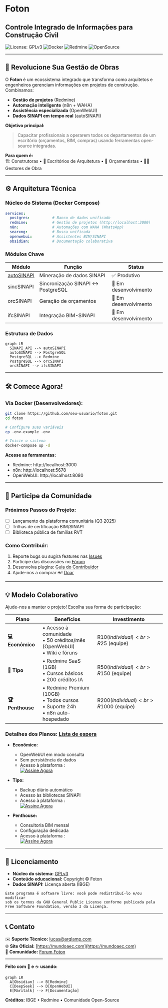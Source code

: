 # **Foton**  
## Controle Integrado de Informações para Construção Civil  

![License: GPLv3](https://img.shields.io/badge/License-GPLv3-blue) ![Docker](https://img.shields.io/badge/Docker-Compose-2496ED) ![Redmine](https://img.shields.io/badge/Redmine-6.0-red) ![OpenSource](https://img.shields.io/badge/Open_Source-✓-brightgreen)  

---

## **🚀 Revolucione Sua Gestão de Obras**  

O **Foton** é um ecossistema integrado que transforma como arquitetos e engenheiros gerenciam informações em projetos de construção. Combinamos:  

- **Gestão de projetos** (Redmine)  
- **Automação inteligente** (n8n + WAHA)  
- **Assistência especializada** (OpenWebUI)  
- **Dados SINAPI em tempo real** (autoSINAPI)  

**Objetivo principal:**  
> Capacitar profissionais a operarem todos os departamentos de um escritório (orçamentos, BIM, compras) usando ferramentas open-source integradas.  

**Para quem é:**  
🏗️ Construtoras • 📐 Escritórios de Arquitetura • 🧮 Orçamentistas • 👷‍♂️ Gestores de Obra  

---

## **⚙️ Arquitetura Técnica**  

### **Núcleo do Sistema (Docker Compose)**  
```yaml
services:
  postgres:          # Banco de dados unificado
  redmine:           # Gestão de projetos (http://localhost:3000)
  n8n:               # Automações com WAHA (WhatsApp)
  searxng:           # Busca unificada
  openwebui:         # Assistentes BIM/SINAPI
  obsidian:          # Documentação colaborativa
```

### **Módulos Chave**  
| Módulo | Função | Status |  
|--------|--------|--------|  
| [autoSINAPI](https://github.com/LAMP-LUCAS/AutoSINAPI) | Mineração de dados SINAPI | ✅ Produtivo |  
| sincSINAPI | Sincronização SINAPI ↔ PostgreSQL | 🚧 Em desenvolvimento |  
| orcSINAPI | Geração de orçamentos | 🚧 Em desenvolvimento |  
| ifcSINAPI | Integração BIM-SINAPI | 🚧 Em desenvolvimento |  

### **Estrutura de Dados**  
```mermaid
graph LR
  SINAPI_API --> autoSINAPI
  autoSINAPI --> PostgreSQL
  PostgreSQL --> Redmine
  PostgreSQL --> orcSINAPI
  orcSINAPI --> ifcSINAPI
```

---

## **🛠️ Comece Agora!**  

### Via Docker (Desenvolvedores):  
```bash
git clone https://github.com/seu-usuario/foton.git
cd foton

# Configure suas variáveis
cp .env.example .env

# Inicie o sistema
docker-compose up -d
```

**Acesse as ferramentas:**  
- Redmine: http://localhost:3000  
- n8n: http://localhost:5678  
- OpenWebUI: http://localhost:8080  

---

## **🌱 Participe da Comunidade**  

### Próximos Passos do Projeto:  
- [ ] Lançamento da plataforma comunitária (Q3 2025)  
- [ ] Trilhas de certificação BIM/SINAPI  
- [ ] Biblioteca pública de famílias RVT  

### Como Contribuir:  
1. Reporte bugs ou sugira features nas [Issues](https://github.com/seu-usuario/foton/issues)  
2. Participe das discussões no [Fórum](https://comunidade.mundoaec.com)  
3. Desenvolva plugins: [Guia do Contribuidor](CONTRIBUTING.md)  
4. Ajude-nos a comprar ☕! [Doar](https://mundoaec.com/doacoes)  

---

## **💡 Modelo Colaborativo**  



Ajude-nos a manter o projeto! Escolha sua forma de participação:  

| Plano | Benefícios | Investimento |  
|-------|------------|--------------|  
| **💻 Econômico** | • Acesso à comunidade<br>• 50 créditos/mês (OpenWebUI)<br>• Wiki e fóruns | R$10 (individual)<br>R$25 (equipe) |  
| **🚀 Tipo** | • Redmine SaaS (1GB)<br>• Cursos básicos<br>• 200 créditos IA | R$50 (individual)<br>R$150 (equipe) |  
| **🏆 Penthouse** | • Redmine Premium (10GB)<br>• Todos cursos<br>• Suporte 24h<br>• n8n auto-hospedado | R$200 (individual)<br>R$1000 (equipe) |  

### Detalhes dos Planos: [Lista de espera](https://mundoaec.com/whitelist) 
- **Econômico:**  
  - OpenWebUI em modo consulta  
  - Sem persistência de dados
  - Acesso à plataforma :  
[![Assine Agora](https://img.shields.io/badge/Assine_Plano_Tipo-R%24%2010%2Fm%C3%AAs-brightgreen)](https://mundoaec.com/assinatura)

- **Tipo:**  
  - Backup diário automático  
  - Acesso às bibliotecas SINAPI
  - Acesso à plataforma :  
[![Assine Agora](https://img.shields.io/badge/Assine_Plano_Tipo-R%24%2050%2Fm%C3%AAs-brightgreen)](https://mundoaec.com/assinatura)

- **Penthouse:**  
  - Consultoria BIM mensal  
  - Configuração dedicada
  - Acesso à plataforma :  
[![Assine Agora](https://img.shields.io/badge/Assine_Plano_Tipo-R%24%20200%2Fm%C3%AAs-brightgreen)](https://mundoaec.com/assinatura)


---

## **📜 Licenciamento**  

- **Núcleo do sistema:** [GPLv3](LICENSE)  
- **Conteúdo educacional:** Copyright © Foton  
- **Dados SINAPI:** Licença aberta (IBGE)  

```
Este programa é software livre: você pode redistribuí-lo e/ou modificar
sob os termos da GNU General Public License conforme publicada pela
Free Software Foundation, versão 3 da Licença.
```

---

## **📞 Contato**  

✉️ **Suporte Técnico:** lucas@arqlamp.com  
🌐 **Site Oficial:** [https://mundoaec.com](https://mundoaec.com)  
💬 **Comunidade:** [Forum Foton](https://comunidade.mundoaec.com)  

---

**Feito com** 💙 **e** ☕ **usando:**  
```mermaid
graph LR
  A[Obsidian] --> B[Redmine]
  C[DeepSeek] --> D[OpenWebUI]
  E[Maritalk] --> F[Documentação]
``` 

**Créditos:** IBGE • Redmine • Comunidade Open-Source
